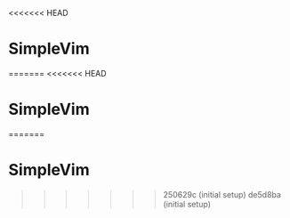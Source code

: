 <<<<<<< HEAD
# SimpleVim
=======
<<<<<<< HEAD
# SimpleVim
=======
# SimpleVim
>>>>>>> 250629c (initial setup)
>>>>>>> de5d8ba (initial setup)
